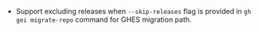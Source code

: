 - Support excluding releases when `--skip-releases` flag is provided in `gh gei migrate-repo` command for GHES migration path.